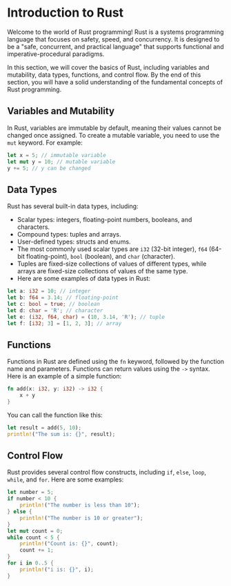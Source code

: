 # Introduction to Rust
Welcome to the world of Rust programming! Rust is a systems programming language that focuses on safety, speed, and concurrency. It is designed to be a "safe, concurrent, and practical language" that supports functional and imperative-procedural paradigms.

In this section, we will cover the basics of Rust, including variables and mutability, data types, functions, and control flow. By the end of this section, you will have a solid understanding of the fundamental concepts of Rust programming.

## Variables and Mutability
In Rust, variables are immutable by default, meaning their values cannot be changed once assigned. To create a mutable variable, you need to use the `mut` keyword. For example:

```rust
let x = 5; // immutable variable
let mut y = 10; // mutable variable
y += 5; // y can be changed
```

## Data Types
Rust has several built-in data types, including:
- Scalar types: integers, floating-point numbers, booleans, and characters.
- Compound types: tuples and arrays.
- User-defined types: structs and enums.
- The most commonly used scalar types are `i32` (32-bit integer), `f64` (64-bit floating-point), `bool` (boolean), and `char` (character).
- Tuples are fixed-size collections of values of different types, while arrays are fixed-size collections of values of the same type.
- Here are some examples of data types in Rust:

```rust
let a: i32 = 10; // integer
let b: f64 = 3.14; // floating-point
let c: bool = true; // boolean
let d: char = 'R'; // character
let e: (i32, f64, char) = (10, 3.14, 'R'); // tuple
let f: [i32; 3] = [1, 2, 3]; // array
```

## Functions
Functions in Rust are defined using the `fn` keyword, followed by the function name and parameters. Functions can return values using the `->` syntax. Here is an example of a simple function:

```rust
fn add(x: i32, y: i32) -> i32 {
    x + y
}
```

You can call the function like this:

```rust
let result = add(5, 10);
println!("The sum is: {}", result);
```

## Control Flow
Rust provides several control flow constructs, including `if`, `else`, `loop`, `while`, and `for`. Here are some examples:
```rust
let number = 5;
if number < 10 {
    println!("The number is less than 10");
} else {
    println!("The number is 10 or greater");
}
let mut count = 0;
while count < 5 {
    println!("Count is: {}", count);
    count += 1;
}
for i in 0..5 {
    println!("i is: {}", i);
}
```
